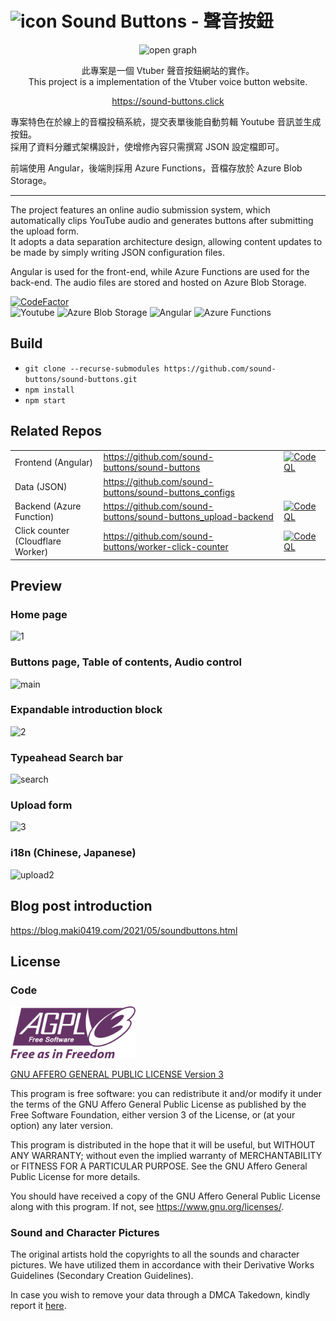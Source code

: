 # ![icon](https://github.com/sound-buttons/sound-buttons/blob/master/src/assets/img/favicon/favicon-32x32.png?raw=true) Sound Buttons - 聲音按鈕

<p align="center">
  <img src="https://github.com/sound-buttons/.github/assets/16995691/e0851a90-9ef7-42b0-9c61-2f4b79c085a9" alt="open graph" width="500" />
</p>

<p align="center">
  此專案是一個 Vtuber 聲音按鈕網站的實作。<br>
  This project is a implementation of the Vtuber voice button website.
</p>

<p align="center">
  <a href="https://sound-buttons.click" target="_blank">https://sound-buttons.click</a>
</p>

專案特色在於線上的音檔投稿系統，提交表單後能自動剪輯 Youtube 音訊並生成按鈕。  
採用了資料分離式架構設計，使增修內容只需撰寫 JSON 設定檔即可。

前端使用 Angular，後端則採用 Azure Functions，音檔存放於 Azure Blob Storage。

---

The project features an online audio submission system, which automatically clips YouTube audio and generates buttons after submitting the upload form.  
It adopts a data separation architecture design, allowing content updates to be made by simply writing JSON configuration files.

Angular is used for the front-end, while Azure Functions are used for the back-end. The audio files are stored and hosted on Azure Blob Storage.

[![CodeFactor](https://www.codefactor.io/repository/github/sound-buttons/sound-buttons/badge?style=for-the-badge)](https://www.codefactor.io/repository/github/sound-buttons/sound-buttons)  
![Youtube](https://img.shields.io/static/v1?style=for-the-badge&message=YouTube&color=FF0000&logo=YouTube&logoColor=FFFFFF&label=) ![Azure Blob Storage](https://img.shields.io/static/v1?style=for-the-badge&message=Azure+Blob+Storage&color=0089D6&logo=Microsoft+Azure&logoColor=FFFFFF&label=) ![Angular](https://img.shields.io/static/v1?style=for-the-badge&message=Angular&color=DD0031&logo=Angular&logoColor=FFFFFF&label=) ![Azure Functions](https://img.shields.io/static/v1?style=for-the-badge&message=Azure+Functions&color=0062AD&logo=Azure+Functions&logoColor=FFFFFF&label=)

## Build

- `git clone --recurse-submodules https://github.com/sound-buttons/sound-buttons.git`
- `npm install`
- `npm start`

## Related Repos

|                                   |                                                                 |                                                                                                                                                                                                                                                 |
| --------------------------------- | --------------------------------------------------------------- | ----------------------------------------------------------------------------------------------------------------------------------------------------------------------------------------------------------------------------------------------- |
| Frontend (Angular)                | <https://github.com/sound-buttons/sound-buttons>                | [![CodeQL](https://github.com/sound-buttons/sound-buttons/actions/workflows/codeql.yml/badge.svg)](https://github.com/sound-buttons/sound-buttons/actions/workflows/codeql.yml)                                                                 |
| Data (JSON)                       | <https://github.com/sound-buttons/sound-buttons_configs>        |                                                                                                                                                                                                                                                 |
| Backend (Azure Function)          | <https://github.com/sound-buttons/sound-buttons_upload-backend> | [![CodeQL](https://github.com/sound-buttons/sound-buttons_upload-backend/actions/workflows/github-code-scanning/codeql/badge.svg)](https://github.com/sound-buttons/sound-buttons_upload-backend/actions/workflows/github-code-scanning/codeql) |
| Click counter (Cloudflare Worker) | <https://github.com/sound-buttons/worker-click-counter>         | [![CodeQL](https://github.com/sound-buttons/worker-click-counter/actions/workflows/github-code-scanning/codeql/badge.svg)](https://github.com/sound-buttons/worker-click-counter/actions/workflows/github-code-scanning/codeql)                 |

## Preview

### Home page

![1](https://github.com/sound-buttons/.github/assets/16995691/55f30f0d-df58-4bd8-b3b1-bd073eb2c1be)

### Buttons page, Table of contents, Audio control

![main](https://github.com/sound-buttons/sound-buttons/assets/16995691/235cfe85-8671-49b3-be93-07737b9c8828)

### Expandable introduction block

![2](https://github.com/sound-buttons/.github/assets/16995691/e180806b-799d-4e2e-ba21-a32ac69fe36a)

### Typeahead Search bar

![search](https://github.com/sound-buttons/sound-buttons/assets/16995691/01e6f648-0765-4933-bd96-56f02745645f)

### Upload form

![3](https://github.com/sound-buttons/.github/assets/16995691/814760ca-efd4-4899-881a-e106674fe6c8)

### i18n (Chinese, Japanese)

![upload2](https://github.com/sound-buttons/sound-buttons/assets/16995691/3bdb09a2-30a1-40bf-9a8d-e7f535ab2c16)

## Blog post introduction

<https://blog.maki0419.com/2021/05/soundbuttons.html>

## License

### Code

<img src="https://github.com/sound-buttons/sound-buttons/raw/master/src/assets/img/AGPLv3_Logo.svg" alt="open graph" width="200" />

[GNU AFFERO GENERAL PUBLIC LICENSE Version 3](./LICENSE)

This program is free software: you can redistribute it and/or modify it under the terms of the GNU Affero General Public License as published by the Free Software Foundation, either version 3 of the License, or (at your option) any later version.

This program is distributed in the hope that it will be useful, but WITHOUT ANY WARRANTY; without even the implied warranty of MERCHANTABILITY or FITNESS FOR A PARTICULAR PURPOSE. See the GNU Affero General Public License for more details.

You should have received a copy of the GNU Affero General Public License along with this program. If not, see <https://www.gnu.org/licenses/>.

### Sound and Character Pictures

The original artists hold the copyrights to all the sounds and character pictures. We have utilized them in accordance with their Derivative Works Guidelines (Secondary Creation Guidelines).

In case you wish to remove your data through a DMCA Takedown, kindly report it [here](https://github.com/sound-buttons/sound-buttons_configs/discussions/3).
